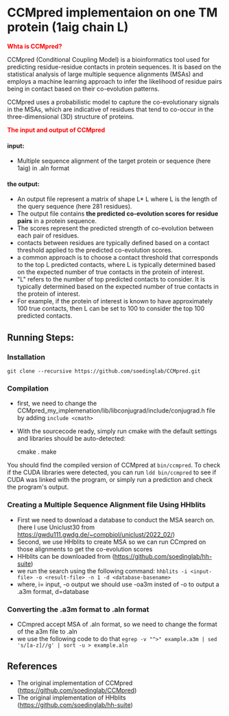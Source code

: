 # CCMpred implementaion on one TM protein (1aig chain L)
<span style="color: red;">**Whta is CCMpred?**</span>

CCMpred (Conditional Coupling Model) is a bioinformatics tool used for predicting residue-residue contacts in protein sequences. It is based on the statistical analysis of large multiple sequence alignments (MSAs) and employs a machine learning approach to infer the likelihood of residue pairs being in contact based on their co-evolution patterns.

CCMpred uses a probabilistic model to capture the co-evolutionary signals in the MSAs, which are indicative of residues that tend to co-occur in the three-dimensional (3D) structure of proteins.

<span style="color: red;">**The input and output of CCMpred**</span>
#### input: 
- Multiple sequence alignment of the target protein or sequence (here 1aig) in .aln format
#### the output:
- An output file represent a matrix of shape L* L where L is the length of the query sequence (here 281 residues).
- The output file contains **the predicted co-evolution scores for residue pairs** in a protein sequence.
- The scores represent the predicted strength of co-evolution between each pair of residues.
-  contacts between residues are typically defined based on a contact threshold applied to the predicted co-evolution scores.
-  a common approach is to choose a contact threshold that corresponds to the top L predicted contacts, where L is typically determined based on the expected number of true contacts in the protein of interest.
-  "L" refers to the number of top predicted contacts to consider. It is typically determined based on the expected number of true contacts in the protein of interest.
-  For example, if the protein of interest is known to have approximately 100 true contacts, then L can be set to 100 to consider the top 100 predicted contacts. 


## Running Steps:

### Installation

	git clone --recursive https://github.com/soedinglab/CCMpred.git

### Compilation
- first, we need to change the CCMpred_my_implemenation/lib/libconjugrad/include/conjugrad.h file by adding `include <cmath>`
- With the sourcecode ready, simply run cmake with the default settings and libraries should be auto-detected:

	cmake .
	make

You should find the compiled version of CCMpred at `bin/ccmpred`. To check if the CUDA libraries were detected, you can run `ldd bin/ccmpred` to see if CUDA was linked with the program, or simply run a prediction and check the program's output.
	
### Creating a Multiple Sequence Alignment file Using HHblits
- First we need to download a database to conduct the MSA search on. (here I use Uniclust30 from https://gwdu111.gwdg.de/~compbiol/uniclust/2022_02/)
- Second, we use HHblits to create MSA so we can run CCmpred on those alignments to get the co-evolution scores
- HHblits can be downloaded from (https://github.com/soedinglab/hh-suite)
- we run the search using the following command:
	`hhblits -i <input-file> -o <result-file> -n 1 -d <database-basename>`
- where, i= input, -o output we should use -oa3m insted of -o to output a .a3m format, d=database

### Converting the .a3m format to .aln format
- CCmpred accept MSA of .aln format, so we need to change the format of the a3m file to .aln 
- we use the following code to do that
	`egrep -v "^>" example.a3m | sed 's/[a-z]//g' | sort -u > example.aln`





## References
- The original implementation of CCMpred (https://github.com/soedinglab/CCMpred)
- The original implementation of HHblits (https://github.com/soedinglab/hh-suite)
